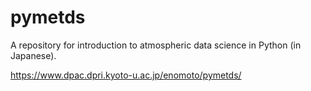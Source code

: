 # pymetds

A repository for introduction to atmospheric data science in Python (in Japanese).

https://www.dpac.dpri.kyoto-u.ac.jp/enomoto/pymetds/
